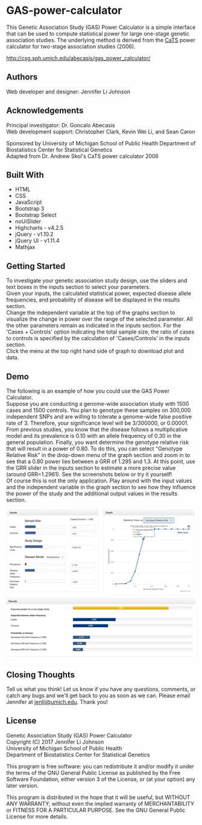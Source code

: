 # GAS-power-calculator
This Genetic Association Study (GAS) Power Calculator is a simple interface that can be used to compute statistical power for large one-stage genetic association studies. The underlying method is derived from the [CaTS](http://csg.sph.umich.edu//abecasis/CaTS/index.html) power calculator for two-stage association studies (2006).

http://csg.sph.umich.edu/abecasis/gas_power_calculator/

## Authors
Web developer and designer: Jennifer Li Johnson

## Acknowledgements
Principal investigator: Dr. Goncalo Abecasis  
Web development support: Christopher Clark, Kevin Wei Li, and Sean Caron

Sponsored by University of Michigan School of Public Health Department of Biostatistics Center for Statistical Genetics  
Adapted from Dr. Andrew Skol's CaTS power calculator 2006

## Built With
* HTML
* CSS
* JavaScript
* Bootstrap 3
* Bootstrap Select
* noUiSlider
* Highcharts - v4.2.5
* jQuery - v1.10.2
* jQuery UI - v1.11.4
* Mathjax

## Getting Started
To investigate your genetic association study design, use the sliders and text boxes in the inputs section to select your parameters.  
Given your inputs, the calculated statistical power, expected disease allele frequencies, and probability of disease will be displayed in the results section.  
Change the independent variable at the top of the graphs section to visualize the change in power over the range of the selected parameter. All the other parameters remain as indicated in the inputs section. For the 'Cases + Controls' option indicating the total sample size, the ratio of cases to controls is specified by the calculation of 'Cases/Controls' in the inputs section.  
Click the menu at the top right hand side of graph to download plot and data.  

## Demo
The following is an example of how you could use the GAS Power Calculator.  
Suppose you are conducting a genome-wide association study with 1500 cases and 1500 controls. You plan to genotype these samples on 300,000 independent SNPs and are willing to tolerate a genome-wide false positive rate of 3. Therefore, your significance level will be 3/300000, or 0.00001. From previous studies, you know that the disease follows a multiplicative model and its prevalence is 0.10 with an allele frequency of 0.30 in the general population. Finally, you want determine the genotype relative risk that will result in a power of 0.80. To do this, you can select "Genotype Relative Risk" in the drop-down menu of the graph section and zoom in to see that a 0.80 power lies between a GRR of 1.295 and 1.3. At this point, use the GRR slider in the inputs section to estimate a more precise value (around GRR=1.2961). See the screenshots below or try it yourself!  
Of course this is not the only application. Play around with the input values and the independent variable in the graph section to see how they influence the power of the study and the additional output values in the results section.  

![alt text](example.png "Logo Title Text 1")

## Closing Thoughts
Tell us what you think! Let us know if you have any questions, comments, or catch any bugs and we'll get back to you as soon as we can.
Please email Jennifer at jenlij@umich.edu. Thank you!

## License 
Genetic Association Study (GAS) Power Calculator  
Copyright (C) 2017 Jennifer Li Johnson  
University of Michigan School of Public Health  
Department of Biostatistics Center for Statistical Genetics  

This program is free software: you can redistribute it and/or modify it under the terms of the GNU General Public License as published by the Free Software Foundation, either version 3 of the License, or (at your option) any later version.  

This program is distributed in the hope that it will be useful, but WITHOUT ANY WARRANTY; without even the implied warranty of MERCHANTABILITY or FITNESS FOR A PARTICULAR PURPOSE. See the GNU General Public License for more details.  
